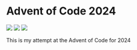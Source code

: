 Advent of Code 2024
===================

![](https://img.shields.io/badge/day%20📅-20-blue)
![](https://img.shields.io/badge/stars%20⭐-8-yellow)
![](https://img.shields.io/badge/days%20completed-4-red)

This is my attempt at the Advent of Code for 2024
